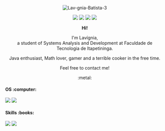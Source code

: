 <p align="center">
  <img src="https://i.ibb.co/B6ZgccV/Lav-gnia-Batista-3.png" alt="Lav-gnia-Batista-3" border="0"></a>
</p>

<p align="center">
<a href="https://facebook.com/lavigniabatista/" target="_blank"><img src="https://img.shields.io/badge/Facebook-1877F2?style=for-the-badge&logo=facebook&logoColor=white"/></a>
<a href="https://www.linkedin.com/in/lavigniabatista/" target="_blank"><img src="https://img.shields.io/badge/LinkedIn-0077B5?style=for-the-badge&logo=linkedin&logoColor=white"/></a>
<img src="https://img.shields.io/badge/PlayStation-003791?style=for-the-badge&logo=playstation&logoColor=white"/>
<img src="https://img.shields.io/badge/Steam-000000?style=for-the-badge&logo=steam&logoColor=white"/>
</p>

<p align="center"><b>Hi!</b></p>

<p align="center">I'm Lavígnia,<br>a student of Systems Analysis and Development at Faculdade de Tecnologia de Itapetininga.</p>
<p align="center">Java enthusiast, Math lover, gamer and a terrible cooker in the free time.</p>
<p align="center">Feel free to contact me!</p>
<p align="center">:metal:</p>

<h4> OS :computer: </h3>
<p>
<img src="https://img.shields.io/badge/Windows-0078D6?style=for-the-badge&logo=windows&logoColor=white"/>
<img src="https://img.shields.io/badge/Ubuntu-E95420?style=for-the-badge&logo=ubuntu&logoColor=white"/>
</p>

<h4> Skills  :books:</h3>
<p>
<img src="https://img.shields.io/badge/Python-3776AB?style=for-the-badge&logo=python&logoColor=white"/>
<img src="https://img.shields.io/badge/Java-ED8B00?style=for-the-badge&logo=java&logoColor=white"/> 
 </p>
